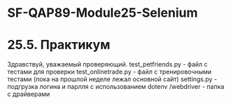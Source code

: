 # SF-QAP89-Module25-Selenium
# 25.5. Практикум
Здравствуй, уважаемый проверяющий.
test_petfriends.py - файл с тестами для проверки
test_onlinetrade.py - файл с тренировочными тестами (пока на прошлой неделе лежал основной сайт)
settings.py - подгрузка логина и парлля с использованием dotenv
/webdriver - папка с драйверами
